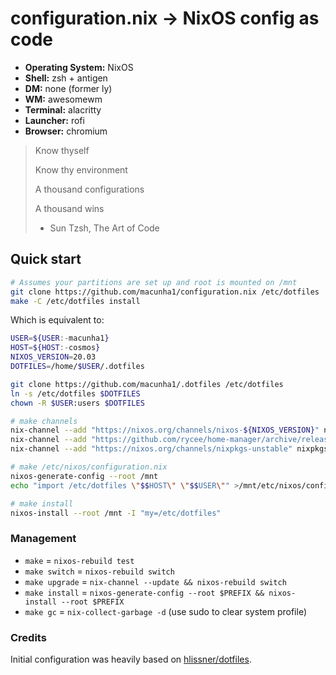 # configuration.nix -> NixOS config as code

+ **Operating System:** NixOS
+ **Shell:** zsh + antigen
+ **DM:** none (former ly)
+ **WM:** awesomewm
+ **Terminal:** alacritty
+ **Launcher:** rofi
+ **Browser:** chromium

> Know thyself
>
> Know thy environment
>
> A thousand configurations
>
> A thousand wins
>
> - Sun Tzsh, The Art of Code

## Quick start

```sh
# Assumes your partitions are set up and root is mounted on /mnt
git clone https://github.com/macunha1/configuration.nix /etc/dotfiles
make -C /etc/dotfiles install
```

Which is equivalent to:

```sh
USER=${USER:-macunha1}
HOST=${HOST:-cosmos}
NIXOS_VERSION=20.03
DOTFILES=/home/$USER/.dotfiles

git clone https://github.com/macunha1/.dotfiles /etc/dotfiles
ln -s /etc/dotfiles $DOTFILES
chown -R $USER:users $DOTFILES

# make channels
nix-channel --add "https://nixos.org/channels/nixos-${NIXOS_VERSION}" nixos
nix-channel --add "https://github.com/rycee/home-manager/archive/release-${NIXOS_VERSION}.tar.gz" home-manager
nix-channel --add "https://nixos.org/channels/nixpkgs-unstable" nixpkgs-unstable

# make /etc/nixos/configuration.nix
nixos-generate-config --root /mnt
echo "import /etc/dotfiles \"$$HOST\" \"$$USER\"" >/mnt/etc/nixos/configuration.nix

# make install
nixos-install --root /mnt -I "my=/etc/dotfiles"
```

### Management

+ `make` = `nixos-rebuild test`
+ `make switch` = `nixos-rebuild switch`
+ `make upgrade` = `nix-channel --update && nixos-rebuild switch`
+ `make install` = `nixos-generate-config --root $PREFIX && nixos-install --root
  $PREFIX`
+ `make gc` = `nix-collect-garbage -d` (use sudo to clear system profile)

### Credits

Initial configuration was heavily based on [hlissner/dotfiles](https://github.com/hlissner/dotfiles).
